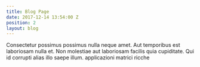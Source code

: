 ```yaml
---
title: Blog Page
date: 2017-12-14 13:54:00 Z
position: 2
layout: blog
---
```


Consectetur possimus possimus nulla neque amet. Aut temporibus est laboriosam nulla et. Non molestiae aut laboriosam facilis quia cupiditate. Qui id corrupti alias illo saepe illum. applicazioni matrici ricche